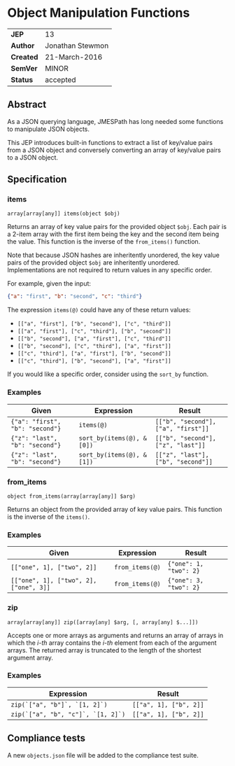 # Object Manipulation Functions

|||
|---|---
| **JEP**    |  13
| **Author** | Jonathan Stewmon
| **Created**| 21-March-2016
| **SemVer** | MINOR
| **Status**| accepted

## Abstract

As a JSON querying language, JMESPath has long needed some functions to manipulate JSON objects.

This JEP introduces built-in functions to extract a list of key/value pairs from a JSON object and conversely converting an array of key/value pairs to a JSON object.

## Specification

### items

```
array[array[any]] items(object $obj)
```

Returns an array of key value pairs for the provided object `$obj`. Each pair is a 2-item array with the first item being the key and the second item being the value. This function is the inverse of the `from_items()` function.

Note that because JSON hashes are inheritently unordered, the key value pairs of the provided object `$obj` are inheritently unordered.  Implementations are not required to return values in any specific order. 

For example, given the input:

```json
{"a": "first", "b": "second", "c": "third"}
```

The expression ``items(@)`` could have any of these return values:

- ``[["a", "first"], ["b", "second"], ["c", "third"]]``
- ``[["a", "first"], ["c", "third"], ["b", "second"]]``
- ``[["b", "second"], ["a", "first"], ["c", "third"]]``
- ``[["b", "second"], ["c", "third"], ["a", "first"]]``
- ``[["c", "third"], ["a", "first"], ["b", "second"]]``
- ``[["c", "third"], ["b", "second"], ["a", "first"]]``

If you would like a specific order, consider using the ``sort_by`` function.

### Examples

|Given|Expression|Result
|---|---|---
|``{"a": "first", "b": "second"}``|``items(@)``|``[["b", "second"], ["a", "first"]]``
|``{"z": "last", "b": "second"}``|``sort_by(items(@), &[0])``|``[["b", "second"], ["z", "last"]]``
|``{"z": "last", "b": "second"}``|``sort_by(items(@), &[1])``|``[["z", "last"], ["b", "second"]]``

### from_items

```
object from_items(array[array[any]] $arg)
```
Returns an object from the provided array of key value pairs. This function is the inverse of the `items()`.

### Examples

|Given|Expression|Result
|---|---|---
|``[["one", 1], ["two", 2]]``|``from_items(@)``|``{"one": 1, "two": 2}``
|``[["one", 1], ["two", 2], ["one", 3]]``|``from_items(@)``|``{"one": 3, "two": 2}``

### zip

```
array[array[any]] zip([array[any] $arg, [, array[any] $...]])
```

Accepts one or more arrays as arguments and returns an array of arrays in which the *i-th* array contains the *i-th* element from each of the argument arrays. The returned array is truncated to the length of the shortest argument array.

### Examples

|Expression|Result
|---|---
|``zip(`["a", "b"]`, `[1, 2]`)``|``[["a", 1], ["b", 2]]``
|``zip(`["a", "b", "c"]`, `[1, 2]`)``|``[["a", 1], ["b", 2]]``

## Compliance tests

A new `objects.json` file will be added to the compliance test suite.
